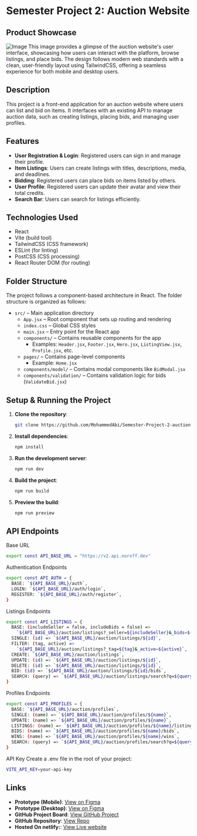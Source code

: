 # Semester Project 2: Auction Website

## Product Showcase

![Image](https://github.com/user-attachments/assets/ac151289-57e3-4644-b4ee-0c998afe3e39)
This image provides a glimpse of the auction website's user interface, showcasing how users can interact with the platform, browse listings, and place bids. The design follows modern web standards with a clean, user-friendly layout using TailwindCSS, offering a seamless experience for both mobile and desktop users.

## Description

This project is a front-end application for an auction website where users can list and bid on items. It interfaces with an existing API to manage auction data, such as creating listings, placing bids, and managing user profiles.

## Features

- **User Registration & Login**: Registered users can sign in and manage their profile.
- **Item Listings**: Users can create listings with titles, descriptions, media, and deadlines.
- **Bidding**: Registered users can place bids on items listed by others.
- **User Profile**: Registered users can update their avatar and view their total credits.
- **Search Bar**: Users can search for listings efficiently.

## Technologies Used

- React
- Vite (build tool)
- TailwindCSS (CSS framework)
- ESLint (for linting)
- PostCSS (CSS processing)
- React Router DOM (for routing)

## Folder Structure

The project follows a component-based architecture in React. The folder structure is organized as follows:

- `src/` – Main application directory
  - `App.jsx` – Root component that sets up routing and rendering
  - `index.css` – Global CSS styles
  - `main.jsx` – Entry point for the React app
  - `components/` – Contains reusable components for the app
    - Examples: `Header.jsx`, `Footer.jsx`, `Hero.jsx`, `ListingView.jsx`, `Profile.jsx`, etc.
  - `pages/` – Contains page-level components
    - Example: `Home.jsx`
  - `components/model/` – Contains modal components like `BidModal.jsx`
  - `components/validation/` – Contains validation logic for bids (`ValidateBid.jsx`)

## Setup & Running the Project

1. **Clone the repository**:

   ```bash
   git clone https://github.com/MohammedAbi/Semester-Project-2-auction.git
   ```

2. **Install dependencies**:

   ```bash
   npm install
   ```

3. **Run the development server**:

   ```bash
   npm run dev
   ```

4. **Build the project**:

   ```bash
   npm run build
   ```

5. **Preview the build**:
   ```bash
   npm run preview
   ```

## API Endpoints

Base URL

```bash
export const API_BASE_URL = "https://v2.api.noroff.dev"
```

Authentication Endpoints

```bash
export const API_AUTH = {
  BASE: `${API_BASE_URL}/auth`,
  LOGIN: `${API_BASE_URL}/auth/login`,
  REGISTER: `${API_BASE_URL}/auth/register`,
}
```

Listings Endpoints

```bash
export const API_LISTINGS = {
  BASE: (includeSeller = false, includeBids = false) =>
    `${API_BASE_URL}/auction/listings?_seller=${includeSeller}&_bids=${includeBids}`,
  SINGLE: (id) => `${API_BASE_URL}/auction/listings/${id}`,
  FILTER: (tag, active) =>
    `${API_BASE_URL}/auction/listings?_tag=${tag}&_active=${active}`,
  CREATE: `${API_BASE_URL}/auction/listings`,
  UPDATE: (id) => `${API_BASE_URL}/auction/listings/${id}`,
  DELETE: (id) => `${API_BASE_URL}/auction/listings/${id}`,
  BID: (id) => `${API_BASE_URL}/auction/listings/${id}/bids`,
  SEARCH: (query) => `${API_BASE_URL}/auction/listings/search?q=${query}`,
}
```

Profiles Endpoints

```bash
export const API_PROFILES = {
  BASE: `${API_BASE_URL}/auction/profiles`,
  SINGLE: (name) => `${API_BASE_URL}/auction/profiles/${name}`,
  UPDATE: (name) => `${API_BASE_URL}/auction/profiles/${name}`,
  LISTINGS: (name) => `${API_BASE_URL}/auction/profiles/${name}/listings`,
  BIDS: (name) => `${API_BASE_URL}/auction/profiles/${name}/bids`,
  WINS: (name) => `${API_BASE_URL}/auction/profiles/${name}/wins`,
  SEARCH: (query) => `${API_BASE_URL}/auction/profiles/search?q=${query}`,
}
```

API Key
Create a .env file in the root of your project:

```bash
VITE_API_KEY=your-api-key
```

## Links

- **Prototype (Mobile)**: [View on Figma](<https://www.figma.com/proto/R0URBxhEJp5wTglXpvMhoZ/Aution-House---Official-Tailwind-CSS-Styles-(Community)?node-id=3224-47&t=flKtHp2wXhfjaUAv-1>)
- **Prototype (Desktop)**: [View on Figma](<https://www.figma.com/proto/R0URBxhEJp5wTglXpvMhoZ/Aution-House---Official-Tailwind-CSS-Styles-(Community)?node-id=3404-752&t=flKtHp2wXhfjaUAv-1>)
- **GitHub Project Board**: [View GitHub Project](https://github.com/users/MohammedAbi/projects/8)
- **GitHub Repository**: [View Repo](https://github.com/MohammedAbi/Semester-Project-2-auction/tree/main)
- **Hosted On netlify:**: [View Live website](https://semester-project-2-auction.netlify.app/)
